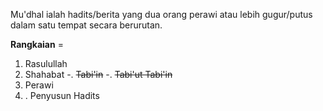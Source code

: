 Mu'dhal ialah hadits/berita yang dua orang perawi atau lebih gugur/putus dalam satu tempat secara berurutan.

**Rangkaian** =

1. Rasulullah
2. Shahabat
   -. ~~Tabi'in~~
   -. ~~Tabi'ut Tabi'in~~
3. Perawi
4. . Penyusun Hadits
